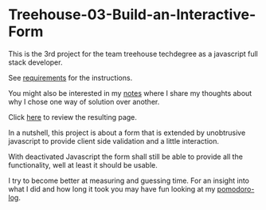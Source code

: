 # Treehouse-03-Build-an-Interactive-Form

This is the 3rd project for the team treehouse techdegree as a javascript full stack developer.

See [requirements](Documentation/requirements.md) for the instructions.

You might also be interested in my [notes](Documentation/notes.md) where I share my thoughts about why I chose one way of solution over another. 

Click [here](https://stho32.github.io/Treehouse-03-Build-an-Interactive-Form/Source/index.html) to review the resulting page.

In a nutshell, this project is about a form that is extended by unobtrusive javascript
to provide client side validation and a little interaction. 

With deactivated Javascript the form shall still be able to provide all the functionality, 
well at least it should be usable.


I try to become better at measuring and guessing time. For an insight into what I did and how long it took you may have fun looking at my [pomodoro-log](Documentation/pomodoro.md).



